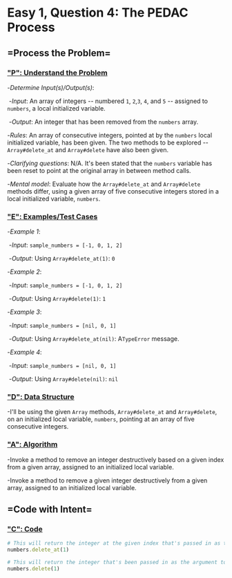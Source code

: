 # Easy 1, Question 4: The PEDAC Process



## =Process the Problem=



### <u>"P": Understand the Problem</u>



-*Determine Input(s)/Output(s)*:

​	-*Input*: An array of integers -- numbered ```1```, ```2```,```3```, ```4```, and ```5``` -- assigned to ```numbers```, a local initialized variable.

​	-*Output*: An integer that has been removed from the ```numbers``` array.



-*Rules*: An array of consecutive integers, pointed at by the ```numbers``` local initialized variable, has been given. The two methods to be explored -- ```Array#delete_at``` and ```Array#delete``` have also been given.



-*Clarifying questions*: N/A. It's been stated that the ```numbers``` variable has been reset to point at the original array in between method calls.



-*Mental model*: Evaluate how the ```Array#delete_at``` and ```Array#delete``` methods differ, using a given array of five consecutive integers stored in a local initialized variable, ```numbers```.



### <u>"E": Examples/Test Cases</u>



-*Example 1*: 

​	-*Input*: ```sample_numbers = [-1, 0, 1, 2]```

​	-*Output*: Using ```Array#delete_at(1)```: ```0``` 



-*Example 2*:

​	-*Input*: ```sample_numbers = [-1, 0, 1, 2]```

​	-*Output*: Using ```Array#delete(1)```: ```1```



-*Example 3*:

​	-*Input*: ```sample_numbers = [nil, 0, 1]```

​	-*Output*: Using ```Array#delete_at(nil)```:  A```TypeError``` message.



-*Example 4*:

​	-*Input*: ```sample_numbers = [nil, 0, 1]```

​	-*Output*: Using ```Array#delete(nil)```: ```nil```



### <u>"D": Data Structure</u>



-I'll be using the given ```Array``` methods, ```Array#delete_at``` and ```Array#delete```, on an initialized local variable, ```numbers```, pointing at an array of five consecutive integers.



### <u>"A": Algorithm</u>



-Invoke a method to remove an integer destructively based on a given index from a given array, assigned to an initialized local variable.

-Invoke a method to remove a given integer destructively from a given array, assigned to an initialized local variable.



## =Code with Intent=



### <u>"C": Code</u>

```ruby
# This will return the integer at the given index that's passed in as the argument to Array#delete_at:
numbers.delete_at(1)

# This will return the integer that's been passed in as the argument to Array#delete:
numbers.delete(1)
```


